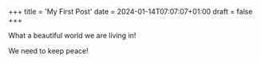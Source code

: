 +++
title = 'My First Post'
date = 2024-01-14T07:07:07+01:00
draft = false
+++

What a beautiful world we are living in!

We need to keep peace!
